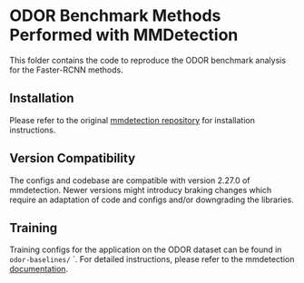 # ODOR Benchmark Methods Performed with MMDetection

This folder contains the code to reproduce the ODOR benchmark analysis for the Faster-RCNN methods.

## Installation
Please refer to the original [mmdetection repository](https://github.com/open-mmlab/mmdetection) for installation instructions.

## Version Compatibility
The configs and codebase are compatible with version 2.27.0 of mmdetection. Newer versions might introducy braking changes which require an adaptation of code and configs and/or downgrading the libraries. 

## Training
Training configs for the application on the ODOR dataset can be found in `odor-baselines/`
`. 
For detailed instructions, please refer to the mmdetection [documentation](https://mmdetection.readthedocs.io/en/latest/).